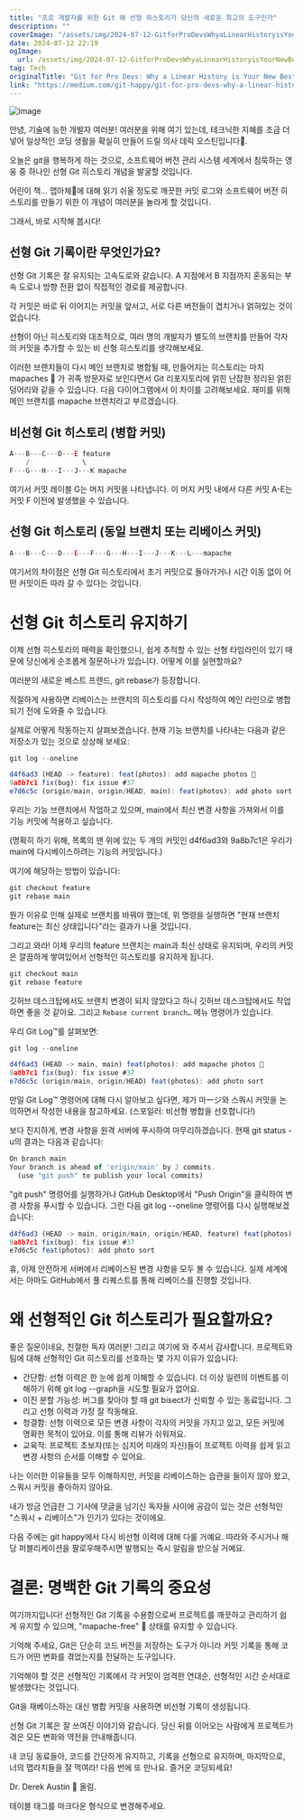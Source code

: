 ```yaml
---
title: "프로 개발자를 위한 Git 왜 선형 히스토리가 당신의 새로운 최고의 도구인가"
description: ""
coverImage: "/assets/img/2024-07-12-GitforProDevsWhyaLinearHistoryisYourNewBestFriend_0.png"
date: 2024-07-12 22:19
ogImage: 
  url: /assets/img/2024-07-12-GitforProDevsWhyaLinearHistoryisYourNewBestFriend_0.png
tag: Tech
originalTitle: "Git for Pro Devs: Why a Linear History is Your New Best Friend"
link: "https://medium.com/git-happy/git-for-pro-devs-why-a-linear-history-is-your-new-best-friend-df35215fc14"
---
```



![image](/assets/img/2024-07-12-GitforProDevsWhyaLinearHistoryisYourNewBestFriend_0.png)

안녕, 기술에 능한 개발자 여러분! 여러분을 위해 여기 있는데, 테크닉한 지혜를 조금 더 넣어 일상적인 코딩 생활을 확실히 만들어 드릴 의사 데릭 오스틴입니다🥳.

오늘은 git을 행복하게 하는 것으로, 소프트웨어 버전 관리 시스템 세계에서 침묵하는 영웅 중 하나인 선형 Git 히스토리 개념을 발굴할 것입니다.

어린이 책... 맵아체🦝에 대해 읽기 쉬울 정도로 깨끗한 커밋 로그와 소프트웨어 버전 히스토리를 만들기 위한 이 개념이 여러분을 놀라게 할 것입니다.

<div class="content-ad"></div>

그래서, 바로 시작해 봅시다!

## 선형 Git 기록이란 무엇인가요?

선형 Git 기록은 잘 유지되는 고속도로와 같습니다. A 지점에서 B 지점까지 혼동되는 부속 도로나 방향 전환 없이 직접적인 경로를 제공합니다.

각 커밋은 바로 뒤 이어지는 커밋을 앞서고, 서로 다른 버전들이 겹치거나 얽혀있는 것이 없습니다.

<div class="content-ad"></div>

선형이 아닌 히스토리와 대조적으로, 여러 명의 개발자가 별도의 브랜치를 만들어 각자의 커밋을 추가할 수 있는 비 선형 히스토리를 생각해보세요.

이러한 브랜치들이 다시 메인 브랜치로 병합될 때, 만들어지는 히스토리는 마치 mapaches 🦝 가 귀족 방문자로 보인다면서 Git 리포지토리에 얽힌 난잡한 정리된 얽힌 덩어리와 같을 수 있습니다. 다음 다이어그램에서 이 차이를 고려해보세요. 재미를 위해 메인 브랜치를 mapache 브랜치라고 부르겠습니다.

## 비선형 Git 히스토리 (병합 커밋)

```js
A---B---C---D---E feature
    /             \
F---G---H---I---J---K mapache
```

<div class="content-ad"></div>

여기서 커밋 레이블 G는 머지 커밋을 나타냅니다. 이 머지 커밋 내에서 다른 커밋 A-E는 커밋 F 이전에 발생했을 수 있습니다.

## 선형 Git 히스토리 (동일 브랜치 또는 리베이스 커밋)

```js
A---B---C---D---E---F---G---H---I---J---K---L---mapache
```

여기서의 차이점은 선형 Git 히스토리에서 초기 커밋으로 돌아가거나 시간 이동 없이 어떤 커밋이든 따라 갈 수 있다는 것입니다.

<div class="content-ad"></div>

# 선형 Git 히스토리 유지하기

이제 선형 히스토리의 매력을 확인했으니, 쉽게 추적할 수 있는 선형 타임라인이 있기 때문에 당신에게 순조롭게 질문하나가 있습니다. 어떻게 이를 실현할까요?

여러분의 새로운 베스트 프렌드, git rebase가 등장합니다.

적절하게 사용하면 리베이스는 브랜치의 히스토리를 다시 작성하여 메인 라인으로 병합되기 전에 도와줄 수 있습니다.

<div class="content-ad"></div>

실제로 어떻게 작동하는지 살펴보겠습니다. 현재 기능 브랜치를 나타내는 다음과 같은 저장소가 있는 것으로 상상해 보세요:

```js
git log --oneline

d4f6ad3 (HEAD -> feature): feat(photos): add mapache photos 🦝
9a8b7c1 fix(bug): fix issue #37
e7d6c5c (origin/main, origin/HEAD, main): feat(photos): add photo sort
```

우리는 기능 브랜치에서 작업하고 있으며, main에서 최신 변경 사항을 가져와서 이를 기능 커밋에 적용하고 싶습니다.

(명확히 하기 위해, 목록의 맨 위에 있는 두 개의 커밋인 d4f6ad3와 9a8b7c1은 우리가 main에 다시베이스하려는 기능의 커밋입니다.)

<div class="content-ad"></div>

여기에 해당하는 방법이 있습니다:

```js
git checkout feature
git rebase main
```

뭔가 이유로 인해 실제로 브랜치를 바꿔야 했는데, 위 명령을 실행하면 "현재 브랜치 feature는 최신 상태입니다"라는 결과가 나올 것입니다.

그리고 와라! 이제 우리의 feature 브랜치는 main과 최신 상태로 유지되며, 우리의 커밋은 깔끔하게 쌓여있어서 선형적인 히스토리를 유지하게 됩니다.

<div class="content-ad"></div>


```js
git checkout main
git rebase feature
```

깃허브 데스크탑에서도 브랜치 변경이 되지 않았다고 하니 깃허브 데스크탑에서도 작업하면 좋을 것 같아요. 그리고 `Rebase current branch…` 메뉴 명령어가 있습니다.

우리 Git Log™️를 살펴보면:

```js
git log --oneline

d4f6ad3 (HEAD -> main, main) feat(photos): add mapache photos 🦝
9a8b7c1 fix(bug): fix issue #37
e7d6c5c (origin/main, origin/HEAD) feat(photos): add photo sort
``` 


<div class="content-ad"></div>

만일 Git Log™️ 명령어에 대해 다시 알아보고 싶다면, 제가 마ージ와 스쿼시 커밋을 논의하면서 작성한 내용을 참고하세요. (스포일러: 비선형 병합을 선호합니다!)

보다 진지하게, 변경 사항을 원격 서버에 푸시하여 마무리하겠습니다. 현재 git status -u의 결과는 다음과 같습니다:

```js
On branch main
Your branch is ahead of 'origin/main' by 2 commits.
  (use "git push" to publish your local commits)
```

"git push" 명령어를 실행하거나 GitHub Desktop에서 "Push Origin"을 클릭하여 변경 사항을 푸시할 수 있습니다. 그런 다음 git log --oneline 명령어를 다시 실행해보겠습니다:

<div class="content-ad"></div>


```js
d4f6ad3 (HEAD -> main, origin/main, origin/HEAD, feature) feat(photos): add mapache photos 🦝
9a8b7c1 fix(bug): fix issue #37
e7d6c5c feat(photos): add photo sort
```

휴, 이제 안전하게 서버에서 리베이스된 변경 사항을 모두 볼 수 있습니다. 실제 세계에서는 아마도 GitHub에서 풀 리퀘스트를 통해 리베이스를 진행할 것입니다.

# 왜 선형적인 Git 히스토리가 필요할까요?

좋은 질문이네요, 친절한 독자 여러분! 그리고 여기에 와 주셔서 감사합니다. 프로젝트와 팀에 대해 선형적인 Git 히스토리를 선호하는 몇 가지 이유가 있습니다:


<div class="content-ad"></div>

- 간단함: 선형 이력은 한 눈에 쉽게 이해할 수 있습니다. 더 이상 일련의 이벤트를 이해하기 위해 git log --graph을 시도할 필요가 없어요.
- 이진 분할 가능성: 버그를 찾아야 할 때 git bisect가 신뢰할 수 있는 동료입니다. 그리고 선형 이력과 가장 잘 작동해요.
- 청결함: 선형 이력으로 모든 변경 사항이 각자의 커밋을 가지고 있고, 모든 커밋에 명확한 목적이 있어요. 이를 통해 리뷰가 쉬워져요.
- 교육적: 프로젝트 초보자(또는 심지어 미래의 자신)들이 프로젝트 이력을 쉽게 읽고 변경 사항의 순서를 이해할 수 있어요.

나는 이러한 이유들을 모두 이해하지만, 커밋을 리베이스하는 습관을 들이지 않아 왔고, 스쿼시 커밋을 좋아하지 않아요.

내가 방금 언급한 그 기사에 댓글을 남기신 독자들 사이에 공감이 있는 것은 선형적인 "스쿼시 + 리베이스"가 인기가 있다는 것이에요.

다음 주에는 git happy에서 다시 비선형 이력에 대해 다룰 거예요. 따라와 주시거나 해당 퍼블리케이션을 팔로우해주시면 발행되는 즉시 알림을 받으실 거예요.

<div class="content-ad"></div>

# 결론: 명백한 Git 기록의 중요성

여기까지입니다! 선형적인 Git 기록을 수용함으로써 프로젝트를 깨끗하고 관리하기 쉽게 유지할 수 있으며, "mapache-free" 🦝 상태를 유지할 수 있습니다.

기억해 주세요, Git은 단순히 코드 버전을 저장하는 도구가 아니라 커밋 기록을 통해 코드가 어떤 변화를 겪었는지를 전달하는 도구입니다.

기억해야 할 것은 선형적인 기록에서 각 커밋이 엄격한 연대순, 선형적인 시간 순서대로 발생했다는 것입니다.

<div class="content-ad"></div>

Git을 재베이스하는 대신 병합 커밋을 사용하면 비선형 기록이 생성됩니다.

선형 Git 기록은 잘 쓰여진 이야기와 같습니다. 당신 뒤를 이어오는 사람에게 프로젝트가 겪은 모든 변화와 역전을 안내해줍니다.

내 코딩 동료들아, 코드를 간단하게 유지하고, 기록을 선형으로 유지하며, 마지막으로, 너의 맵라치들을 잘 먹여라! 다음 번에 또 만나요. 즐거운 코딩되세요!

Dr. Derek Austin 🥳 올림.

<div class="content-ad"></div>

테이블 태그를 마크다운 형식으로 변경해주세요.